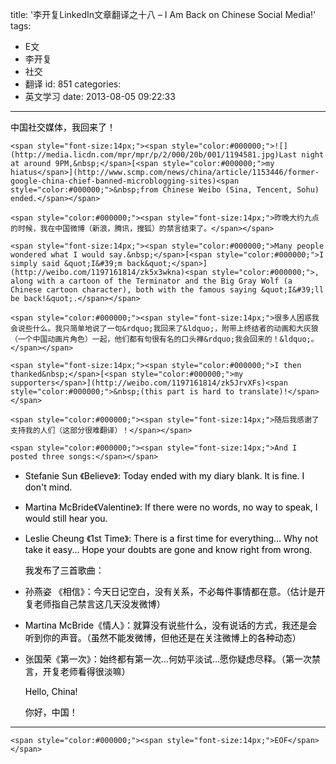 title: '李开复LinkedIn文章翻译之十八 – I Am Back on Chinese Social Media!'
tags:
  - E文
  - 李开复
  - 社交
  - 翻译
id: 851
categories:
  - 英文学习
date: 2013-08-05 09:22:33
---

<span style="color:#000000;"><span style="font-size:14px;">中国社交媒体，我回来了！</span></span>

	<span style="font-size:14px;"><span style="color:#000000;">![](http://media.licdn.com/mpr/mpr/p/2/000/20b/001/1194581.jpg)Last night at around 9PM,&nbsp;</span>[<span style="color:#000000;">my hiatus</span>](http://www.scmp.com/news/china/article/1153446/former-google-china-chief-banned-microblogging-sites)<span style="color:#000000;">&nbsp;from Chinese Weibo (Sina, Tencent, Sohu) ended.</span></span>

	<span style="color:#000000;"><span style="font-size:14px;">昨晚大约九点的时候，我在中国微博（新浪，腾讯，搜狐）的禁言结束了。</span></span>

	<span style="font-size:14px;"><span style="color:#000000;">Many people wondered what I would say.&nbsp;</span>[<span style="color:#000000;">I simply said &quot;I&#39;m back&quot;</span>](http://weibo.com/1197161814/zk5x3wkna)<span style="color:#000000;">, along with a cartoon of the Terminator and the Big Gray Wolf (a Chinese cartoon character), both with the famous saying &quot;I&#39;ll be back!&quot;.</span></span>

	<span style="color:#000000;"><span style="font-size:14px;">很多人困惑我会说些什么。我只简单地说了一句&rdquo;我回来了&ldquo;，附带上终结者的动画和大灰狼（一个中国动画片角色）一起，他们都有句很有名的口头禅&rdquo;我会回来的！&ldquo;。</span></span>

	<span style="font-size:14px;"><span style="color:#000000;">I then thanked&nbsp;</span>[<span style="color:#000000;">my supporters</span>](http://weibo.com/1197161814/zk5JrvXFs)<span style="color:#000000;">&nbsp;(this part is hard to translate)!</span></span>

	<span style="color:#000000;"><span style="font-size:14px;">随后我感谢了支持我的人们（这部分很难翻译）！</span></span>

	<span style="color:#000000;"><span style="font-size:14px;">And I posted three songs:</span></span>

*   <span style="color:#000000;"><span style="font-size:14px;">Stefanie Sun 《Believe》: Today ended with my diary blank. It is fine. I don&#39;t mind.</span></span>
*   <span style="color:#000000;"><span style="font-size:14px;"><span style="margin: 0px; padding: 0px; border: 0px; outline: 0px; font-style: inherit; font-family: inherit; vertical-align: baseline;">Martina McBride《Valentine》: If there were no words, no way to speak, I would still hear you.</span></span></span>
*   <span style="color:#000000;"><span style="font-size:14px;"><span style="margin: 0px; padding: 0px; border: 0px; outline: 0px; font-style: inherit; font-family: inherit; vertical-align: baseline;">Leslie Cheung 《1st Time》: There is a first time for everything... Why not take it easy... Hope your doubts are gone and know right from wrong.</span></span></span>

	<span style="color:#000000;"><span style="font-size:14px;"><span style="margin: 0px; padding: 0px; border: 0px; outline: 0px; font-style: inherit; font-family: inherit; vertical-align: baseline;">​我发布了三首歌曲：</span></span></span>

*   <span style="color:#000000;"><span style="font-size:14px;"><span style="margin: 0px; padding: 0px; border: 0px; outline: 0px; font-style: inherit; font-family: inherit; vertical-align: baseline;">孙燕姿 《相信》：今天日记空白，没有关系，不必每件事情都在意。（估计是开复老师指自己禁言这几天没发微博）</span></span></span>
*   <span style="color:#000000;"><span style="font-size:14px;"><span style="margin: 0px; padding: 0px; border: 0px; outline: 0px; font-style: inherit; font-family: inherit; vertical-align: baseline;">Martina McBride《情人》：就算没有说些什么，没有说话的方式，我还是会听到你的声音。（虽然不能发微博，但他还是在关注微博上的各种动态）</span></span></span>
*   <span style="color:#000000;"><span style="font-size:14px;"><span style="margin: 0px; padding: 0px; border: 0px; outline: 0px; font-style: inherit; font-family: inherit; vertical-align: baseline;">张国荣《第一次》：始终都有第一次&hellip;何妨平淡试&hellip;愿你疑虑尽释。（第一次禁言，开复老师看得很淡嘛）</span></span></span>

	<span style="color:#000000;"><span style="font-size:14px;"><span style="margin: 0px; padding: 0px; border: 0px; outline: 0px; font-style: inherit; font-family: inherit; vertical-align: baseline;">Hello, China!</span></span></span>

	<span style="color:#000000;"><span style="font-size:14px;">你好，中国！</span></span>

* * *

	<span style="color:#000000;"><span style="font-size:14px;">EOF</span></span>